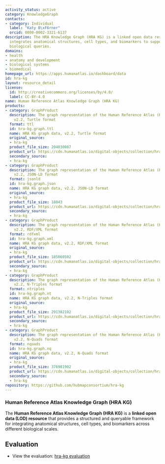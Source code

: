 ```yaml
---
activity_status: active
category: KnowledgeGraph
contacts:
- category: Individual
  label: "Katy B\xF6rner"
  orcid: 0000-0002-3321-6137
description: The HRA Knowledge Graph (HRA KG) is a linked open data resource that
  integrates anatomical structures, cell types, and biomarkers to support cross-scale
  biological queries.
domains:
- health
- anatomy and development
- biological systems
- biomedical
homepage_url: https://apps.humanatlas.io/dashboard/data
id: hra-kg
layout: resource_detail
license:
  id: http://creativecommons.org/licenses/by/4.0/
  label: CC-BY-4.0
name: Human Reference Atlas Knowledge Graph (HRA KG)
products:
- category: GraphProduct
  description: The graph representation of the Human Reference Atlas (HRA) dataset,
    v2.2, Turtle format
  format: ttl
  id: hra-kg.graph.ttl
  name: HRA KG graph data, v2.2, Turtle format
  original_source:
  - hra-kg
  product_file_size: 204030087
  product_url: https://cdn.humanatlas.io/digital-objects/collection/hra/v2.2/graph.ttl
  secondary_source:
  - hra-kg
- category: GraphProduct
  description: The graph representation of the Human Reference Atlas (HRA) dataset,
    v2.2, JSON-LD format
  format: jsonld
  id: hra-kg.graph.json
  name: HRA KG graph data, v2.2, JSON-LD format
  original_source:
  - hra-kg
  product_file_size: 18043
  product_url: https://cdn.humanatlas.io/digital-objects/collection/hra/v2.2/graph.json
  secondary_source:
  - hra-kg
- category: GraphProduct
  description: The graph representation of the Human Reference Atlas (HRA) dataset,
    v2.2, RDF/XML format
  format: rdfxml
  id: hra-kg.graph.xml
  name: HRA KG graph data, v2.2, RDF/XML format
  original_source:
  - hra-kg
  product_file_size: 185060502
  product_url: https://cdn.humanatlas.io/digital-objects/collection/hra/v2.2/graph.xml
  secondary_source:
  - hra-kg
- category: GraphProduct
  description: The graph representation of the Human Reference Atlas (HRA) dataset,
    v2.2, N-Triples format
  format: ntriples
  id: hra-kg.graph.nt
  name: HRA KG graph data, v2.2, N-Triples format
  original_source:
  - hra-kg
  product_file_size: 291382102
  product_url: https://cdn.humanatlas.io/digital-objects/collection/hra/v2.2/graph.nt
  secondary_source:
  - hra-kg
- category: GraphProduct
  description: The graph representation of the Human Reference Atlas (HRA) dataset,
    v2.2, N-Quads format
  format: nquads
  id: hra-kg.graph.nq
  name: HRA KG graph data, v2.2, N-Quads format
  original_source:
  - hra-kg
  product_file_size: 376981902
  product_url: https://cdn.humanatlas.io/digital-objects/collection/hra/v2.2/graph.nq
  secondary_source:
  - hra-kg
repository: https://github.com/hubmapconsortium/hra-kg
---
```

### Human Reference Atlas Knowledge Graph (HRA KG)

The **Human Reference Atlas Knowledge Graph (HRA KG)** is a **linked open data (LOD) resource** that provides a structured and queryable framework for integrating anatomical structures, cell types, and biomarkers across different biological scales.

## Evaluation

- View the evaluation: [hra-kg evaluation](hra-kg_eval.html)

